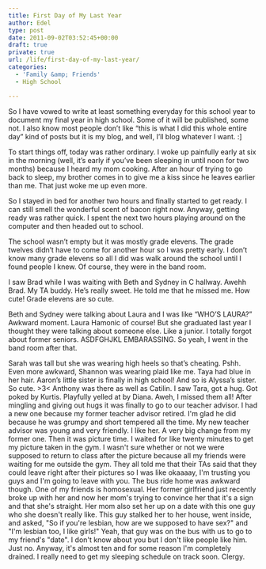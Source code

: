 ```yaml
---
title: First Day of My Last Year
author: Edel
type: post
date: 2011-09-02T03:52:45+00:00
draft: true
private: true
url: /life/first-day-of-my-last-year/
categories:
  - 'Family &amp; Friends'
  - High School

---
```

So I have vowed to write at least something everyday for this school year to document my final year in high school. Some of it will be published, some not. I also know most people don&#8217;t like &#8220;this is what I did this whole entire day&#8221; kind of posts but it is my blog, and well, I&#8217;ll blog whatever I want. :]

To start things off, today was rather ordinary. I woke up painfully early at six in the morning (well, it&#8217;s early if you&#8217;ve been sleeping in until noon for two months) because I heard my mom cooking. After an hour of trying to go back to sleep, my brother comes in to give me a kiss since he leaves earlier than me. That just woke me up even more.

So I stayed in bed for another two hours and finally started to get ready. I can still smell the wonderful scent of bacon right now. Anyway, getting ready was rather quick. I spent the next two hours playing around on the computer and then headed out to school.

The school wasn&#8217;t empty but it was mostly grade elevens. The grade twelves didn&#8217;t have to come for another hour so I was pretty early. I don&#8217;t know many grade elevens so all I did was walk around the school until I found people I knew. Of course, they were in the band room.

I saw Brad while I was waiting with Beth and Sydney in C hallway. Awehh Brad. My TA buddy. He&#8217;s really sweet. He told me that he missed me. How cute! Grade elevens are so cute.

Beth and Sydney were talking about Laura and I was like &#8220;WHO&#8217;S LAURA?&#8221; Awkward moment. Laura Hamonic of course! But she graduated last year I thought they were talking about someone else. Like a junior. I totally forgot about former seniors. ASDFGHJKL EMBARASSING. So yeah, I went in the band room after that.

Sarah was tall but she was wearing high heels so that&#8217;s cheating. Pshh. Even more awkward, Shannon was wearing plaid like me. Taya had blue in her hair. Aaron&#8217;s little sister is finally in high school! And so is Alyssa&#8217;s sister. So cute. >3< Anthony was there as well as Catilin. I saw Tara, got a hug. Got poked by Kurtis. Playfully yelled at by Diana. Aweh, I missed them all! After mingling and giving out hugs it was finally to go to our teacher advisor. I had a new one because my former teacher advisor retired. I'm glad he did because he was grumpy and short tempered all the time. My new teacher advisor was young and very friendly. I like her. A very big change from my former one. Then it was picture time. I waited for like twenty minutes to get my picture taken in the gym. I wasn't sure whether or not we were supposed to return to class after the picture because all my friends were waiting for me outside the gym. They all told me that their TAs said that they could leave right after their pictures so I was like okaaaay, I'm trusting you guys and I'm going to leave with you. The bus ride home was awkward though. One of my friends is homosexual. Her former girlfriend just recently broke up with her and now her mom's trying to convince her that it's a sign and that she's straight. Her mom also set her up on a date with this one guy who she doesn't really like. This guy stalked her to her house, went inside, and asked, "So if you're lesbian, how are we supposed to have sex?" and "I'm lesbian too, I like girls!" Yeah, that guy was on the bus with us to go to my friend's "date". I don't know about you but I don't like people like him. Just no. Anyway, it's almost ten and for some reason I'm completely drained. I really need to get my sleeping schedule on track soon. Clergy. 

<ol class="footnote">
</ol>